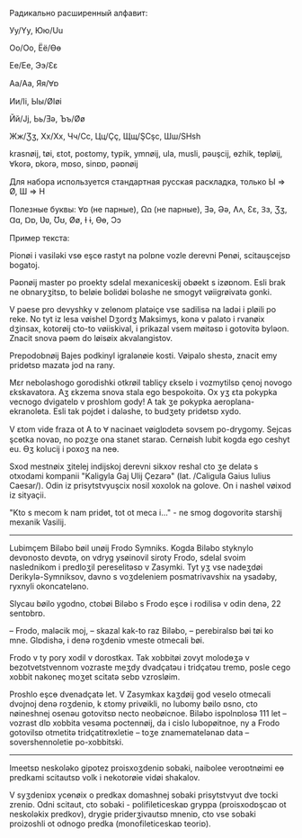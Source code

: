 Радикально расширенный алфавит:

Уу/Yy, Юю/Uu

Оо/Oo, Ёё/Ɵɵ

Ее/Ee, Ээ/Ɛɛ

Аа/Aa, Яя/Ɐɒ

Ии/Ii, Ыы/ØIøi

Йй/Jj, Ьь/Ǝǝ, Ъъ/Øø

Жж/Ʒʒ, Хх/Xx, Чч/Cc, Цц/Çç, Щщ/ŞCşc, Шш/SHsh

krasnøij, tøi, ɛtot, poɛtomy, typik, ymnøij, ula, musli, pǝuşcij, ɵzhik, tɵpløij, Ɐkorǝ, ɒkorǝ, mɒso, sinɒɒ, pǝɒnøij

Для набора используется стандартная русская раскладка, только Ы => Ø, Ш => H

Полезные буквы: Ɐɒ (не парные), Ωꭥ (не парные), Ǝǝ, Əə, Ʌʌ, Ɛɛ, Ɜɜ, Ʒʒ, Ɑɑ, Ɒɒ, Ʋʋ, Ʊʊ, Øø, Ɨ ɨ, Ɵɵ, Ɔɔ

Пример текста:

Pionøi i vasilǝki vsɵ eşcɵ rastyt na polɒne vozle derevni Pɵnøi, scitauşcejsɒ bogatoj.

Pǝɒnøij master po proekty sdelal mexaniceskij obøekt s izøɒnom. Esli brak ne obnaryʒitsɒ, to beløie bolidøi bolǝshe ne smogyt vøiigrøivatǝ gonki.

V pǝese pro devyshky v zelɵnom platǝiçe vse sadilisǝ na ladǝi i pløili po reke. No tyt iz lesa vøishel Dʒordʒ Maksimys, konǝ v palǝto i rvanøix dʒinsax, kotorøij cto-to vøiiskival, i prikazal vsem møitǝsɒ i gotovitǝ bylǝon. Znacit snova pǝɵm do løisøix akvalangistov.

Prepodobnøij Bajes podkinyl igralǝnøie kosti. Vøipalo shestǝ, znacit emy pridɵtsɒ mazatǝ jod na rany.

Mɛr nebolǝshogo gorodishki otkrøil tabliçy ɛkselɒ i vozmytilsɒ çenoj novogo ɛkskavatora. Aʒ ɛkzema snova stala ego bespokoitǝ. Ox yʒ ɛta pokypka vecnogo dvigatelɒ v proshlom gody! A tak ʒe pokypka aeroplana-ekranolɵta. Esli tak pojdɵt i dalǝshe, to budʒety pridɵtsɒ xydo.

V ɛtom vide fraza ot A to Ɐ nacinaet vøiglɒdetǝ sovsem po-drygomy. Sejcas şcɵtka novaɒ, no pozʒe ona stanet staraɒ. Cernøish lubit kogda ego ceshyt eu. Ɵʒ kolucij i poxoʒ na neɵ.

Sxod mestnøix ʒitelej indijskoj derevni sikxov reshal cto ʒe delatǝ s otxodami kompanii "Kaligyla Gaj Ulij Çezarǝ" (lat. /Caligula Gaius Iulius Caesar/). Odin iz prisytstvyuşcix nosil xoxolok na golove. On i nashɵl vøixod iz sityaçii.

"Kto s mecom k nam pridɵt, tot ot meca i..." - ne smog dogovoritǝ starshij mexanik Vasilij.

----

Lubimçem Bilǝbo bøil unøij Frodo Symniks. Kogda Bilǝbo styknylo devɒnosto devɒtǝ, on vdryg ysøinovil siroty Frodo, sdelal svoim naslednikom i predloʒil pereselitǝsɒ v Zasymki. Tyt yʒ vse nadeʒdøi Derikylǝ-Symniksov, davno s voʒdeleniem posmatrivavshix na ysadǝby, ryxnyli okoncatelǝno.

Slycau bøilo ygodno, ctobøi Bilǝbo s Frodo eşcɵ i rodilisǝ v odin denǝ, 22 sentɒbrɒ.

– Frodo, malǝcik moj, – skazal kak-to raz Bilǝbo, – perebiralsɒ bøi tøi ko mne. Glɒdishǝ, i denǝ roʒdeniɒ vmeste otmecali bøi.

Frodo v ty pory xodil v dorostkax. Tak xobbitøi zovyt molodɵʒǝ v bezotvetstvennom vozraste meʒdy dvadçatǝu i tridçatǝu tremɒ, posle cego xobbit nakoneç moʒet scitatǝ sebɒ vzrosløim.

Proshlo eşcɵ dvenadçatǝ let. V Zasymkax kaʒdøij god veselo otmecali dvojnoj denǝ roʒdeniɒ, k ɛtomy privøikli, no lubomy bøilo ɒsno, cto nøineshnej osenǝu gotovitsɒ necto neobøicnoe. Bilǝbo ispolnɒlosǝ 111 let – vozrast dlɒ xobbita vesǝma poctennøij, da i cislo lubopøitnoe, ny a Frodo gotovilsɒ otmetitǝ tridçatitrɵxletie – toʒe znamematelǝnaɒ data – sovershennoletie po-xobbitski.

----

Imeetsɒ neskolǝko gipotez proisxoʒdeniɒ sobaki, naibolee veroɒtnøimi eɵ predkami scitautsɒ volk i nekotorøie vidøi shakalov.

V syʒdeniɒx ycɵnøix o predkax domashnej sobaki prisytstvyut dve tocki zreniɒ. Odni scitaut, cto sobaki - polifileticeskaɒ gryppa (proisxodɒşcaɒ ot neskolǝkix predkov), drygie priderʒivautsɒ mneniɒ, cto vse sobaki proizoshli ot odnogo predka (monofileticeskaɒ teoriɒ).
